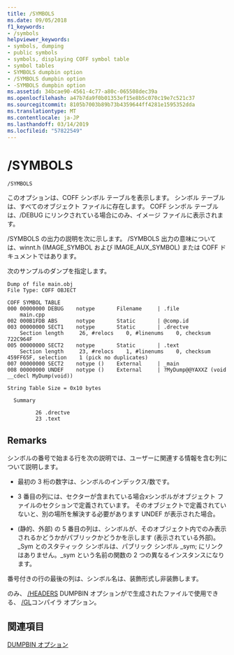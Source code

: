 ```yaml
---
title: /SYMBOLS
ms.date: 09/05/2018
f1_keywords:
- /symbols
helpviewer_keywords:
- symbols, dumping
- public symbols
- symbols, displaying COFF symbol table
- symbol tables
- SYMBOLS dumpbin option
- /SYMBOLS dumpbin option
- -SYMBOLS dumpbin option
ms.assetid: 34bcae90-4561-4c77-a80c-065508dec39a
ms.openlocfilehash: a47b7da9f0b01353ef15e8b5c070c19e7c521c37
ms.sourcegitcommit: 8105b7003b89b73b4359644ff4281e1595352dda
ms.translationtype: MT
ms.contentlocale: ja-JP
ms.lasthandoff: 03/14/2019
ms.locfileid: "57822549"
---
```

# <a name="symbols"></a>/SYMBOLS

```
/SYMBOLS
```

このオプションは、COFF シンボル テーブルを表示します。 シンボル テーブルは、すべてのオブジェクト ファイルに存在します。 COFF シンボル テーブルは、/DEBUG にリンクされている場合にのみ、イメージ ファイルに表示されます。

/SYMBOLS の出力の説明を次に示します。 /SYMBOLS 出力の意味については、winnt.h (IMAGE_SYMBOL および IMAGE_AUX_SYMBOL) または COFF ドキュメントではあります。

次のサンプルのダンプを指定します。

```
Dump of file main.obj
File Type: COFF OBJECT

COFF SYMBOL TABLE
000 00000000 DEBUG    notype       Filename     | .file
    main.cpp
002 000B1FDB ABS      notype       Static       | @comp.id
003 00000000 SECT1    notype       Static       | .drectve
    Section length     26, #relocs    0, #linenums    0, checksum 722C964F
005 00000000 SECT2    notype       Static       | .text
    Section length     23, #relocs    1, #linenums    0, checksum 459FF65F, selection    1 (pick no duplicates)
007 00000000 SECT2    notype ()    External     | _main
008 00000000 UNDEF    notype ()    External     | ?MyDump@@YAXXZ (void __cdecl MyDump(void))

String Table Size = 0x10 bytes

  Summary

         26 .drectve
         23 .text
```

## <a name="remarks"></a>Remarks

シンボルの番号で始まる行を次の説明では、ユーザーに関連する情報を含む列について説明します。

- 最初の 3 桁の数字は、シンボルのインデックス/数です。

- 3 番目の列には、セクターが含まれている場合*x*シンボルがオブジェクト ファイルのセクションで定義されています。 そのオブジェクトで定義されていないと、別の場所を解決する必要があります UNDEF が表示された場合。

- (静的、外部) の 5 番目の列は、シンボルが、そのオブジェクト内でのみ表示されるかどうかがパブリックかどうかを示します (表示されている外部)。 _Sym とのスタティック シンボルは、パブリック シンボル _sym; にリンクはありません。_sym という名前の関数の 2 つの異なるインスタンスになります。

番号付きの行の最後の列は、シンボル名は、装飾形式し非装飾します。

のみ、 [/HEADERS](headers.md) DUMPBIN オプションがで生成されたファイルで使用できる、 [/GL](gl-whole-program-optimization.md)コンパイラ オプション。

## <a name="see-also"></a>関連項目

[DUMPBIN オプション](dumpbin-options.md)
